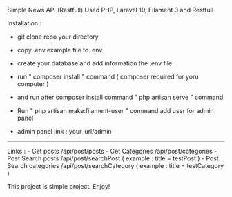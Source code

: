 Simple News API (Restfull)
Used PHP, Laravel 10, Filament 3 and Restfull

Installation :
 - git clone repo your directory
 - copy .env.example file to .env
 - create your database and add information the .env file
 - run " composer install " command ( composer required for yoru computer )
 - and run after composer install command " php artisan serve " command

 - Run " php artisan make:filament-user " command add user for admin panel
 - admin panel link : your_url/admin



-------------------------------------------------------------------------------------------------

Links :
    - Get posts /api/post/posts
    - Get Categories /api/post/categories
    - Post Search posts /api/post/searchPost  ( example : title = testPost )
    - Post Search categories /api/post/searchCategory ( example : title = testCategory )


This project is simple project. Enjoy!
